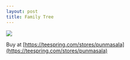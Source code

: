 ```yaml
---
layout: post
title: Family Tree
---
```


![](https://vangogh.teespring.com/v3/image/3BMXUWPtQxrIxTf7l_IdIcbdIHs/480/560.jpg)

Buy at [https://teespring.com/stores/punmasala](https://teespring.com/stores/punmasala)
